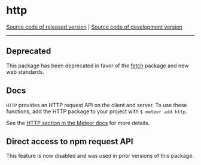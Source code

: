 # http
[Source code of released version](https://github.com/meteor/meteor/tree/master/packages/deprecated/http) | [Source code of development version](https://github.com/meteor/meteor/tree/devel/packages/deprecated/http)
***

## Deprecated
This package has been deprecated in favor of the [fetch](https://atmospherejs.com/meteor/fetch) package and new web standards.

## Docs

`HTTP` provides an HTTP request API on the client and server.  To use
these functions, add the HTTP package to your project with `$ meteor add http`.

See the [HTTP section in the Meteor docs](http://docs.meteor.com/#http) for more details.

## Direct access to npm request API

This feature is now disabled and was used in prior versions of this package.
